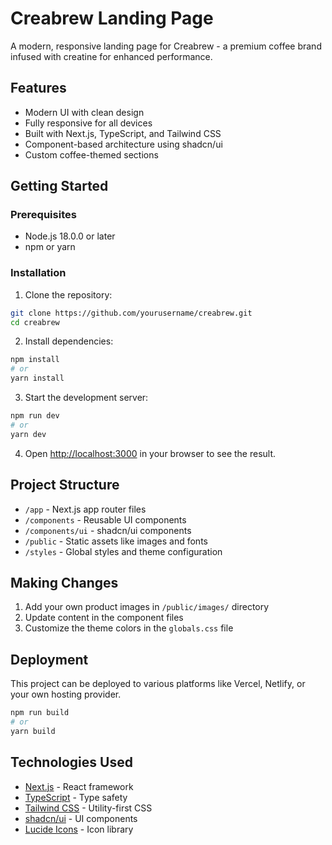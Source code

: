 # Creabrew Landing Page

A modern, responsive landing page for Creabrew - a premium coffee brand infused with creatine for enhanced performance.

## Features

- Modern UI with clean design
- Fully responsive for all devices
- Built with Next.js, TypeScript, and Tailwind CSS
- Component-based architecture using shadcn/ui
- Custom coffee-themed sections

## Getting Started

### Prerequisites

- Node.js 18.0.0 or later
- npm or yarn

### Installation

1. Clone the repository:
```bash
git clone https://github.com/yourusername/creabrew.git
cd creabrew
```

2. Install dependencies:
```bash
npm install
# or
yarn install
```

3. Start the development server:
```bash
npm run dev
# or
yarn dev
```

4. Open [http://localhost:3000](http://localhost:3000) in your browser to see the result.

## Project Structure

- `/app` - Next.js app router files
- `/components` - Reusable UI components
- `/components/ui` - shadcn/ui components
- `/public` - Static assets like images and fonts
- `/styles` - Global styles and theme configuration

## Making Changes

1. Add your own product images in `/public/images/` directory
2. Update content in the component files
3. Customize the theme colors in the `globals.css` file

## Deployment

This project can be deployed to various platforms like Vercel, Netlify, or your own hosting provider.

```bash
npm run build
# or
yarn build
```

## Technologies Used

- [Next.js](https://nextjs.org/) - React framework
- [TypeScript](https://www.typescriptlang.org/) - Type safety
- [Tailwind CSS](https://tailwindcss.com/) - Utility-first CSS
- [shadcn/ui](https://ui.shadcn.com/) - UI components
- [Lucide Icons](https://lucide.dev/) - Icon library
